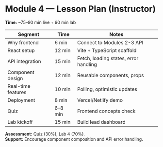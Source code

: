 # Module 4 — Lesson Plan (Instructor)

**Time:** ~75–90 min live + 90 min lab

| Segment            | Time    | Notes                                 |
| ------------------ | ------- | ------------------------------------- |
| Why frontend       | 6 min   | Connect to Modules 2-3 API            |
| React setup        | 12 min  | Vite + TypeScript scaffold            |
| API integration    | 15 min  | Fetch, loading states, error handling |
| Component design   | 12 min  | Reusable components, props            |
| Real-time features | 10 min  | Polling, optimistic updates           |
| Deployment         | 8 min   | Vercel/Netlify demo                   |
| Quiz               | 6–8 min | Frontend concepts check               |
| Lab kickoff        | 15 min  | Build lead dashboard                  |

**Assessment:** Quiz (30%), Lab 4 (70%).  
**Support:** Encourage component composition and API error handling.
